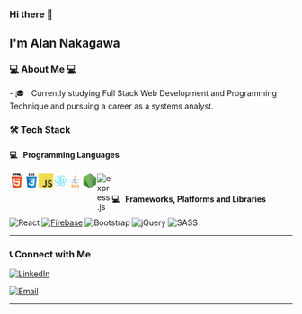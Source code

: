 ### Hi there 👋<h2> I'm Alan Nakagawa</h2>

<h3>💻 About Me 💻</h3>
- 🎓 &nbsp; Currently studying Full Stack Web Development and Programming Technique and pursuing a career as a systems analyst.


<h3>🛠 Tech Stack</h3>
<h4>💻 &nbsp; Programming Languages</h4>

<img align="left" alt="HTML5" width="26px" src="https://raw.githubusercontent.com/github/explore/80688e429a7d4ef2fca1e82350fe8e3517d3494d/topics/html/html.png" />
<img align="left" alt="CSS3" width="26px" src="https://raw.githubusercontent.com/github/explore/80688e429a7d4ef2fca1e82350fe8e3517d3494d/topics/css/css.png" />
<img align="left" alt="JavaScript" width="26px" src="https://raw.githubusercontent.com/github/explore/80688e429a7d4ef2fca1e82350fe8e3517d3494d/topics/javascript/javascript.png" />
<img align="left" alt="React" width="26px" src="https://raw.githubusercontent.com/github/explore/80688e429a7d4ef2fca1e82350fe8e3517d3494d/topics/react/react.png" />
<img align="left" alt="JAVA" width="26px" src="https://raw.githubusercontent.com/github/explore/80688e429a7d4ef2fca1e82350fe8e3517d3494d/topics/java/java.png" />
<img align="left" alt="Node.js" width="26px" src="https://raw.githubusercontent.com/github/explore/80688e429a7d4ef2fca1e82350fe8e3517d3494d/topics/nodejs/nodejs.png" />
<img align="left" alt="express.js" width="26px" src="https://raw.githubusercontent.com/github/explore/80688e429a7d4ef2fca1e82350fe8e3517d3494d/topics/express.js/express.js.png" />

<br/>



 
 <h4>💻 &nbsp; Frameworks, Platforms and Libraries</h4> 
 
![React](https://img.shields.io/badge/react-%2320232a.svg?style=for-the-badge&logo=react&logoColor=%2361DAFB)
[![Firebase](https://img.shields.io/badge/Firebase-%23FFCA28.svg?style=for-the-badge&logo=firebase&logoColor=black)](https://firebase.google.com/)
![Bootstrap](https://img.shields.io/badge/bootstrap-%23563D7C.svg?style=for-the-badge&logo=bootstrap&logoColor=white)
![jQuery](https://img.shields.io/badge/jquery-%230769AD.svg?style=for-the-badge&logo=jquery&logoColor=white)
![SASS](https://img.shields.io/badge/SASS-hotpink.svg?style=for-the-badge&logo=SASS&logoColor=white)


<hr>

<h3> 📞  Connect with Me </h3>

<p align="center">



<a href="https://www.linkedin.com/in/alannaka/"><img alt="LinkedIn" src="https://img.shields.io/badge/LinkedIn-Alan%20Nakagawa-blue?style=flat-square&logo=linkedin"></a>


<a href="mailto:alannkgw@hotmail.com"><img alt="Email" src="https://img.shields.io/badge/Email-alannkgw@hotmail.com-blue?style=flat-square&logo=gmail"></a>

</p>





<hr>

